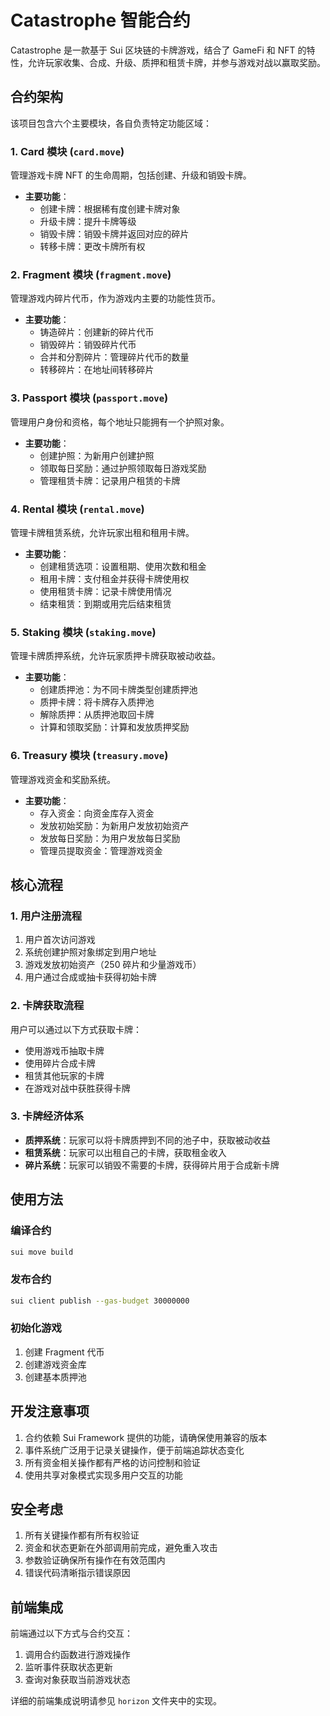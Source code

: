 # Catastrophe 智能合约

Catastrophe 是一款基于 Sui 区块链的卡牌游戏，结合了 GameFi 和 NFT 的特性，允许玩家收集、合成、升级、质押和租赁卡牌，并参与游戏对战以赢取奖励。

## 合约架构

该项目包含六个主要模块，各自负责特定功能区域：

### 1. Card 模块 (`card.move`)

管理游戏卡牌 NFT 的生命周期，包括创建、升级和销毁卡牌。

- **主要功能**：
  - 创建卡牌：根据稀有度创建卡牌对象
  - 升级卡牌：提升卡牌等级
  - 销毁卡牌：销毁卡牌并返回对应的碎片
  - 转移卡牌：更改卡牌所有权

### 2. Fragment 模块 (`fragment.move`)

管理游戏内碎片代币，作为游戏内主要的功能性货币。

- **主要功能**：
  - 铸造碎片：创建新的碎片代币
  - 销毁碎片：销毁碎片代币
  - 合并和分割碎片：管理碎片代币的数量
  - 转移碎片：在地址间转移碎片

### 3. Passport 模块 (`passport.move`)

管理用户身份和资格，每个地址只能拥有一个护照对象。

- **主要功能**：
  - 创建护照：为新用户创建护照
  - 领取每日奖励：通过护照领取每日游戏奖励
  - 管理租赁卡牌：记录用户租赁的卡牌

### 4. Rental 模块 (`rental.move`)

管理卡牌租赁系统，允许玩家出租和租用卡牌。

- **主要功能**：
  - 创建租赁选项：设置租期、使用次数和租金
  - 租用卡牌：支付租金并获得卡牌使用权
  - 使用租赁卡牌：记录卡牌使用情况
  - 结束租赁：到期或用完后结束租赁

### 5. Staking 模块 (`staking.move`)

管理卡牌质押系统，允许玩家质押卡牌获取被动收益。

- **主要功能**：
  - 创建质押池：为不同卡牌类型创建质押池
  - 质押卡牌：将卡牌存入质押池
  - 解除质押：从质押池取回卡牌
  - 计算和领取奖励：计算和发放质押奖励

### 6. Treasury 模块 (`treasury.move`)

管理游戏资金和奖励系统。

- **主要功能**：
  - 存入资金：向资金库存入资金
  - 发放初始奖励：为新用户发放初始资产
  - 发放每日奖励：为用户发放每日奖励
  - 管理员提取资金：管理游戏资金

## 核心流程

### 1. 用户注册流程

1. 用户首次访问游戏
2. 系统创建护照对象绑定到用户地址
3. 游戏发放初始资产（250 碎片和少量游戏币）
4. 用户通过合成或抽卡获得初始卡牌

### 2. 卡牌获取流程

用户可以通过以下方式获取卡牌：
- 使用游戏币抽取卡牌
- 使用碎片合成卡牌
- 租赁其他玩家的卡牌
- 在游戏对战中获胜获得卡牌

### 3. 卡牌经济体系

- **质押系统**：玩家可以将卡牌质押到不同的池子中，获取被动收益
- **租赁系统**：玩家可以出租自己的卡牌，获取租金收入
- **碎片系统**：玩家可以销毁不需要的卡牌，获得碎片用于合成新卡牌

## 使用方法

### 编译合约

```bash
sui move build
```

### 发布合约

```bash
sui client publish --gas-budget 30000000
```

### 初始化游戏

1. 创建 Fragment 代币
2. 创建游戏资金库
3. 创建基本质押池

## 开发注意事项

1. 合约依赖 Sui Framework 提供的功能，请确保使用兼容的版本
2. 事件系统广泛用于记录关键操作，便于前端追踪状态变化
3. 所有资金相关操作都有严格的访问控制和验证
4. 使用共享对象模式实现多用户交互的功能

## 安全考虑

1. 所有关键操作都有所有权验证
2. 资金和状态更新在外部调用前完成，避免重入攻击
3. 参数验证确保所有操作在有效范围内
4. 错误代码清晰指示错误原因

## 前端集成

前端通过以下方式与合约交互：
1. 调用合约函数进行游戏操作
2. 监听事件获取状态更新
3. 查询对象获取当前游戏状态

详细的前端集成说明请参见 `horizon` 文件夹中的实现。 
